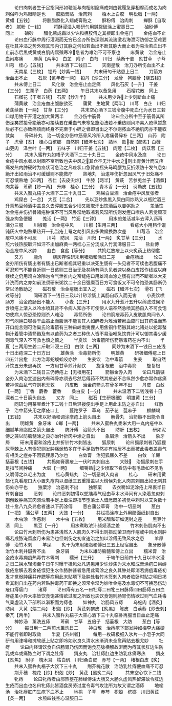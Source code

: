 <!-- { "loadSidebar": true } -->
　　论曰肉刺者生于足指间形如鞕胝与肉相附隐痛成刺由靴履急穿相摩而成名为肉刺俗呼为鸡眼睛是也
　　胶脂膏贴　治肉刺
　　栢木上白胶　明松脂【一两】　黄蜡【五钱】
　　将胶脂熬化入蜡成膏贴之
　　酥粉傅　治肉刺
　　蝉酥【自取者】　腻粉【一钱】
　　将酥浸湿入粉研匀用鍼拨破涂上蜜裹日二
　　磠砂傅　同上
　　磠砂
　　醋化熬成霜以少许和栢胶傅之其根即出金疮门
　　金疮血不止
　　论曰血行脉中周行灌溉而无穷已金刅所伤深则其流湍激若海泄河防御之至难要在杜其冲溢之势外观其形内订其脉之何如若血出不断其脉大而止者为易治若血出不止前赤后黒或黄或白肌肉腐殠寒冷急者为难治不可不察也
　　麻黄散　治金疮止血闷疼痛
　　麻黄【两半】　白芷　附子　白芍　川归　续断干姜　炙甘草　子芩　川芎　桂心【五钱】
　　共末酒下二钱日二
　　天南星散　治刀刅所伤血出不止
　　天南星【三枚】　铅丹【炒紫一钱】
　　共末研匀干贴患上日二
　　刀箭方　治血出不止
　　石灰【逺年者一两】　铅丹【炒三分】　龙骨　狗脑骨【烧五钱】
　　共末傅上日二
　　风化散　治金疮止血定痛
　　风化石灰【一升】　干姜【三分】　生栗子　白药【五两】
　　午日共末以备急用
　　石榴花散　同上
　　石榴花【干者五钱】　石灰【炒升半】
　　共末用少许上少刻断血止痛
　　蒲黄散　治金疮血出腹胀欲死
　　蒲黄　生地黄【两半】　川芎　白芷　川归　黄茋续断【一两】　甘草【三分】
　　共末空心酒下三钱令腹中死血化为水日三若口噤用物干开灌之加大黄两半
　　金刅伤中筋骨
　　论曰金刅所中至于筋骨其所伤深矣然接骨絶筋亦可接续要在乗血气未寒急施治法若不乗热则风冷易入疮纵暂愈后必不仁亦致痛烦而终身不完至于小碎之骨即当出之不尔则脓血不絶肌肉亦不能収敛矣
　　骨碎补丸　治一切金刅伤中筋骨风冷所入疼痛骨碎补【三两】　山药　附子　虎骨【炙】　桂心白槟榔　自然铜【醋淬七次】　熟地　败板【醋炙】白薇　山茰肉　泽兰叶【一两】　五味子　川归干姜【五钱】　肉蔲【二枚】　肉苁蓉【三分】
　　共末入蜜杵丸如梧子大酒下二三十丸日二
　　金疮中风水及痉
　　论曰金疮中风水者以封固不宻所致也夫中风之其仓卒无汁中水之则出青黄汁而又疼痛发热内肿硬时为痉状可急治之凡痉状口急背直摇头马鸣腰为反折须防十发气息如絶汗出如雨治不可缓缓则不能救疗
　　熟地丸　治逺年伤折忽因风气于旧处痛不可忍懐熟地【四两】　杏仁【去皮尖炒】　牛膝【两半】　黄茋　苦参兎丝子【酒煮】　肉苁蓉　萆薢【炒一两】　升麻　桂心【三分】　青木香【一分】　诃勒皮【五钱】
　　共末入蜜丸梧子大酒下二三十丸日二
　　鸡屎白豆酒　治金疮中风反张者
　　鸡屎白【一合】　大豆【二合】
　　先以豆炒焦黒入屎白同炒熟又以瓶贮酒三升乗热豆倾酒中盖良久去滓服五合少顷又服取汗出饮酒后以姜粥助之
　　羗活饮　治金疮并伤折骨诸疮肿慎不可当风卧湿地取凉若风湿所伤则发痓口噤杀人若觉颈项强身拘急便服
　　羗活【一两】　竹沥【三钟】
　　用水煎羗活减半去滓入沥再沸分三服
　　川椒罨　治金疮中风
　　川椒【生用三两】
　　看疮大小用麫作馄饨灰火中炮熟乗热开一孔当疮上罨之劫引风出多做候换数次差
　　川芎汤　治金疮中风痛不可忍
　　川芎　防风　羗活　川归【一两】　炙甘草【三分】
　　水煎六钱热服取汗如汗不出加麻黄一两桂心三分汤成入竹沥沸服日二
　　盐韭傅　治金疮中风水肿
　　韭白　食盐【等分】
　　共捣烂放疮上以火炙药上热彻愈
　　又方
　　鹿角
　　烧灰存性研末用猪脂和涂日二差
　　金疮肠出
　　论曰金刅所伤有肠出者有肠出已断者视其轻重以决死生肠有一头见者不可续也若腹痛不可忍短气不能食近则一日逺则三日治无及矣肠有两头见者速以桑白皮挼作线或以麻缕续之仍用鸡白涂隙勿令气泄推内之宻缝疮口用雄鸡血涂之肠有出而不断者以大麦汁洗而内之亦如前法须研米粥饮二十余日强糜百日方可食饭又不可令饱恐其肠断仍常以汤散助之
　　磁石散　治金疮肠出宜入之
　　磁石【醋淬七次】　滑石【飞过等分】
　　同研酒下一钱日三及以针砂涂肠上其肠自収入而无害
　　小麦饮喷肠方　治金疮肠出不能入
　　小麦【三升】
　　用水九升煮汁五升以绵滤过候冷含喷疮上渐入以冷水喷其背不令病人知亦不可使傍人语卒然急喷其肠自入不可食饱勿使病人惊恐恐惊则杀人难治
　　毒箭所伤
　　论曰箭疮毒药入皮肤肌肉间令人短气闷絶口噤唇干血虽止而腹满不能言其人如醉者为难治若瘀血应时出其疮温而热开口能言则可治巢氏论毒箭有三种曰岭南夷俚人用焦铜作箭镞其岭北诸处以蛇毒螯物汁着管中渍箭镞及有以苗药为之者三种伤人皆不易治唯急饮粪汁可以御其毒少缓则毒气深入不可救也慎之慎之
　　半夏饮　治毒箭所伤箭镞毒药在内不出
　　半夏【三两用生姜二斤取汁浸三日】　白敛【三两】
　　同炒为末酒下一钱日三疮浅十日出疮深二十日方出
　　雄黄涂　治毒箭所伤
　　明雄黄
　　研极细傅疮上日四五汁出愈　此方治毒蛇蜈蚣咬亦妙
　　生姜饮　治中毒箭
　　生姜
　　取自然汁饮五分未退再饮　一方用甘草煎汁频饮
　　旋复根散　治中毒箭
　　旋复根
　　为末酒下二钱日三仍傅疮上【无根用花】
　　箭镞金刅入肉
　　论曰凡箭镞金刅入肉治宜速出内有碎骨亦须去尽然后傅药不然其疮必不合纵然少愈亦常作疼痛若神惊血乱气夺则死无救
　　丹皮散　治金疮箭头在骨多年不出
　　丹皮　白敛【一两】　丁香　麝香　藿香
　　桑白皮【一分】
　　共末温酒下二钱浅者十日深者二十日箭头自出
　　又方　同上
　　磁石【生研极细】　明雄黄【三分】
　　同研匀用菉豆煮汁下二钱十日后轻拨便出手足上用此末防之亦自出
　　红散子　治中箭头用之摩疮口上
　　蔓陀罗子　草乌　茄子花　萞麻子
　　麒麟竭【五钱】
　　共末以好酒和调涂摩疮上箭头自出
　　解骨丸　治箭镞不出能令自出
　　明雄黄　象牙末　螂【一两】
　　共末入蜜杵丸黍米大用一丸内疮中以细腻羊肾脂贴之箭头自出
　　防肝傅　治箭头不出
　　防肝【五枚】
　　研如泥傅之兼以防脑髓涂之良亦治针折肉中涂之自出
　　象屑涂　治箭头不出
　　象牙屑
　　研末用蜜和涂疮上并折针竹木刺皆出
　　狐尿刺
　　论曰狐尿刺者乃狐狸尿草棘上人有悮犯则发肿痛焮热多在于手足指节然亦有端居不出而被此毒者盖毒气有相类之症亦不因狐狸尿乃尔也
　　白敛膏　治犯狐尿久不差
　　白敛　羊屎　括蒌根【五钱】
　　共捣如膏裹疮上一伏时其刺自出
　　大豉　治狐尿刺在手足指节间肿痛
　　大豉【一两】
　　细嚼熟之少顷取下看防中有毛效如不见毛又嚼傅之以毛出为度
　　桂心黄蜡丸　治一切恶刺入肉者
　　桂心
　　研末用黄蜡化丸看疮口大小置丸疮内以湿纸三五重搭盖以火熁候丸化入肉其刺自出如无刺其伤处亦平也
　　独栗涂　治恶刺不出
　　独颗栗
　　去衣嚼如泥涂疮上帛裹半日有刺自出
　　恶刺
　　论曰恶刺初得以蛇虺毒气经由草木水泽间有人染着忽似刺劄俄致肿痛其肉溃烂若手足上着注即指节堕落土人谙厯既多初觉中刺时以艾灸数十壮十愈八九灸弗愈者速以下药涂傅
　　葱白蒲公草膏　治中一切恶刺
　　葱白【一把】　蒲公草【五两】　大豉【一分】
　　共烂捣涂疮上外用醋面纸封自出
　　木虫涂　治恶刺
　　木中虫【五枚】
　　用米醋和研如泥封之差
　　黒豆汁渍　同上
　　黒豆【一升】
　　用水煮取浓汁频频渍之差
　　竹木刺伤肌肉不出
　　论曰竹木刺所伤为患甚浅然入人肌肉久不得出则损动荣卫而作疮或中风水则肿痛若成脓淹留嵗月未易治也但刺伤之初宜速治之加以涂傅无致风水之患
　　羊屎傅　治竹木刺
　　羊屎
　　炙干为末用猪脂和傅日三五上经宿自出
　　象牙散傅　治竹木刺并鍼折不出
　　象牙屑
　　为末以雄防脑髓和傅上立出
　　糯米膏　治金疮水毒痈疽热毒竹木等刺
　　糯米【三升】
　　于端午日前四十九日以冷水浸之日二换水轻淘至午日午时曝干挂风处凡遇患用少许炒焦为末水和成膏涂疮口帛缚候疮愈解去若金疮悮犯生水作脓肿甚者急用此膏涂之良久其肿处即消若痈疽毒疮初发才觉焮肿痛并痄腮等症用此末贴项下及肿处若竹木签刺入肉者临卧时贴之明日掲看其刺自出在药内若贴肿毒药干即换之须常令湿为妙唯金疮及水毒切不可换恐伤动疮口痔瘘门
　　诸痔
　　论曰痔有五名一曰牡痔二曰牝三曰脉痔四曰肠痔五曰血痔症虽小异大率皆饮食饱甚情欲过度之所致也夫饮食饱则肠胃伤情欲过则气血耗毒气乗虚流入下部所以澼积而为痔也
　　如神丸　治肠风五痔
　　乌蛇肉【酒炙】　防风　大黄【煨二两】　枳殻【炒】　黄茋刺猬皮【炙黒】　陈皮　白蒺藜【炒去刺】　秦芁【两半】
　　共末入蜜杵丸梧子大空心酒下三十丸临卧再服当日血止定痛
　　神妙汤　薰洗五痔
　　萆薢　甘草　五倍子　括蒌根　大防
　　葱白【等分】
　　每日用一二两煎水薫洗日二
　　神白散　治痔疮下部发肿如梅李大痛硬不能行者即时取效
　　半夏【齐州者】
　　每用一枚研极细入氷片一小皂子大同研匀用津唾和摊软纸上贴之即冷如氷良久清水水渐消未全愈再贴去根尤妙
　　牡痔
　　论曰内经谓饮食自倍肠胃乃伤因而饱食筋脉横解故澼而为痔其状肛边生防乳或痒或痛脓血时下谓之牡痔
　　猬皮丸　治牡痔肛边生防乳疼痛寒热
　　猬皮【炙焦】　附子　槐木耳　枯白矾　川归桑白皮　赤芍【一两】　楮根白皮【炙】
　　共末入蜜杵丸梧子大饮下三十丸
　　荆芥槐花散　治防乳牡痔便血痛不可忍
　　荆芥穗　槐花【炒】枳殻【炒】　黄茋【蜜炙二两】
　　共末空心饮下二钱
　　牝痔
　　论曰牝痔者由邪热壅在肺经傅注大肠又大肠久虚风热留滞故令肛边生疮而出血也名曰牝痔此皆酒食房劳过度令毒气攻注所为故又谓之酒痔
　　地榆汤　治牝痔肛门生疮下血不止
　　地榆　子芩　赤芍　枳殻　槟榔　川归黄茋【炙一两】
　　水煎四钱空心温服日二
